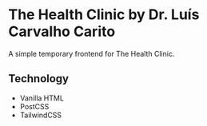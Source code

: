 # The Health Clinic by Dr. Luís Carvalho Carito

A simple temporary frontend for The Health Clinic.

## Technology
* Vanilla HTML
* PostCSS
* TailwindCSS
